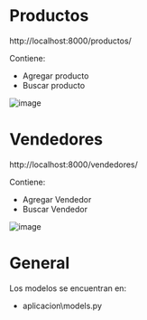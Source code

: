 # Productos
http://localhost:8000/productos/

Contiene:
  * Agregar producto
  * Buscar producto

![image](https://github.com/Skeiceee/sistema_de_ventas_entregable_coderhouse/assets/12854219/fb053450-08e0-4948-a09d-565a28f9af10)

# Vendedores
http://localhost:8000/vendedores/

Contiene:
  * Agregar Vendedor
  * Buscar Vendedor

![image](https://github.com/Skeiceee/sistema_de_ventas_entregable_coderhouse/assets/12854219/4d38746a-3db7-4866-80a7-9a2f365fa68d)

# General
Los modelos se encuentran en:
  * aplicacion\models.py
